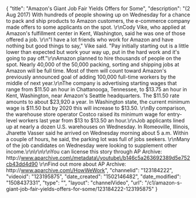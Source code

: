 {
    "title": "Amazon's Giant Job Fair Yields Offers for Some",
    "description": "(2 Aug 2017) With hundreds of people showing up on Wednesday for a chance to pack and ship products to Amazon customers, the e-commerce company made offers to some applicants on the spot. \r\nCody Vike, who applied at Amazon's fulfillment center in Kent, Washington, said he was one of those offered a job. \r\n\"I have a lot friends who work for Amazon and have nothing but good things to say,\" Vike said. \"Pay initially starting out is a little lower than expected but work your way up, put in the hard work and it's going to pay off.\"\r\nAmazon planned to hire thousands of people on the spot. Nearly 40,000 of the 50,000 packing, sorting and shipping jobs at Amazon will be full time. Most of them will count toward Amazon's previously announced goal of adding 100,000 full-time workers by the middle of next year.\r\nThe company is advertising starting wages that range from $11.50 an hour in Chattanooga, Tennessee, to $13.75 an hour in Kent, Washington, near Amazon's Seattle headquarters. The $11.50 rate amounts to about $23,920 a year. In Washington state, the current minimum wage is $11.50 but by 2020 this will increase to $13.50. \r\nBy comparison, the warehouse store operator Costco raised its minimum wage for entry-level workers last year from $13 to $13.50 an hour.\r\nJob applicants lined up at nearly a dozen U.S. warehouses on Wednesday. In Romeoville, Illinois, Jharette Vasser said he arrived on Wednesday morning about 5 a.m. Within a couple of hours, he said, the parking lot was full of jobs seekers. \r\nMany of the job candidates on Wednesday were looking to supplement other income.\r\n\r\n\r\nYou can license this story through AP Archive: http:\/\/www.aparchive.com\/metadata\/youtube\/b146c5a263692389d5e752cb43dd4d90 \r\nFind out more about AP Archive: http:\/\/www.aparchive.com\/HowWeWork",
    "channelid": "123184222",
    "videoid": "123195875",
    "date_created": "1502146482",
    "date_modified": "1508437331",
    "type": "",
    "layout": "channelVideo",
    "url": "\/c1\/amazon-s-giant-job-fair-yields-offers-for-some\/123184222-123195875"
}